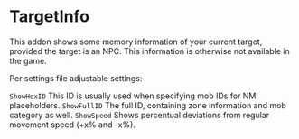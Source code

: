# TargetInfo #

This addon shows some memory information of your current target, provided the target is an NPC. This information is otherwise not available in the game.

Per settings file adjustable settings:

`ShowHexID`
  This ID is usually used when specifying mob IDs for NM placeholders.
`ShowFullID`
  The full ID, containing zone information and mob category as well.
`ShowSpeed`
  Shows percentual deviations from regular movement speed (+x% and -x%).
